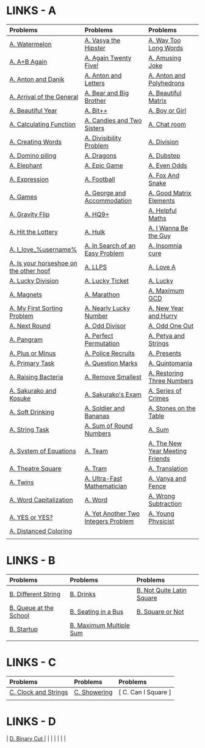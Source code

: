 # LINKS - A
| Problems | Problems | Problems |
| :- | :- | :- |
| [ A. Watermelon ](https://codeforces.com/contest/4/problem/A) | [ A. Vasya the Hipster ]() | [ A. Way Too Long Words ](https://codeforces.com/contest/71/problem/A) |
| [ A. A+B Again ]() | [ A. Again Twenty Five! ]() | [ A. Amusing Joke ]() |
| [ A. Anton and Danik ](https://codeforces.com/contest/734/problem/A) | [ A. Anton and Letters ]() | [ A. Anton and Polyhedrons ]() |
| [ A. Arrival of the General ]() | [ A. Bear and Big Brother ](https://codeforces.com/contest/791/problem/A) | [ A. Beautiful Matrix ](https://codeforces.com/contest/263/problem/A) |
| [ A. Beautiful Year ](https://codeforces.com/contest/271/problem/A) | [ A. Bit++ ](https://codeforces.com/contest/282/problem/A) | [ A. Boy or Girl ](https://codeforces.com/contest/236/problem/A) |
| [ A. Calculating Function ](https://codeforces.com/contest/486/problem/A) | [ A. Candies and Two Sisters ]() | [ A. Chat room ](https://codeforces.com/contest/58/problem/A) |
| [ A. Creating Words ](https://codeforces.com/contest/1985/problem/A) | [ A. Divisibility Problem ]() | [ A. Division ]() |
| [ A. Domino piling ](https://codeforces.com/contest/50/problem/A) | [ A. Dragons ]() | [ A. Dubstep ]() |
| [ A. Elephant ](https://codeforces.com/contest/617/problem/A) | [ A. Epic Game ]() | [ A. Even Odds ](https://codeforces.com/contest/318/problem/A) |
| [ A. Expression ]() | [ A. Football ](https://codeforces.com/contest/96/problem/A) | [ A. Fox And Snake ]() |
| [ A. Games ](https://codeforces.com/contest/268/problem/A) | [ A. George and Accommodation ](https://codeforces.com/contest/467/problem/A) | [ A. Good Matrix Elements ]() |
| [ A. Gravity Flip ]() | [ A. HQ9+ ]() | [ A. Helpful Maths ](https://codeforces.com/contest/339/problem/A) |
| [ A. Hit the Lottery ](https://codeforces.com/contest/996/problem/A) | [ A. Hulk ](https://codeforces.com/contest/705/problem/A) | [ A. I Wanna Be the Guy ]() |
| [ A. I_love_%username% ]() | [ A. In Search of an Easy Problem ](https://codeforces.com/contest/1030/problem/A) | [ A. Insomnia cure ]() |
| [ A. Is your horseshoe on the other hoof ](https://codeforces.com/contest/228/problem/A) | [ A. LLPS ]() | [ A. Love A ]() |
| [ A. Lucky Division ](https://codeforces.com/contest/122/problem/A) | [ A. Lucky Ticket ]() | [ A. Lucky ]() |
| [ A. Magnets ](https://codeforces.com/contest/344/problem/A) | [ A. Marathon ]() | [ A. Maximum GCD ]() |
| [ A. My First Sorting Problem ](https://codeforces.com/contest/1971/problem/A) | [ A. Nearly Lucky Number ](https://codeforces.com/contest/110/problem/A) | [ A. New Year and Hurry ]() |
| [ A. Next Round ](https://codeforces.com/contest/158/problem/A) | [ A. Odd Divisor ]() | [ A. Odd One Out ](https://codeforces.com/contest/1915/problem/A) |
| [ A. Pangram ](https://codeforces.com/contest/520/problem/A) | [ A. Perfect Permutation ]() | [ A. Petya and Strings ](https://codeforces.com/contest/112/problem/A) |
| [ A. Plus or Minus ](https://codeforces.com/contest/1807/problem/A) | [ A. Police Recruits ]() | [ A. Presents ](https://codeforces.com/contest/136/problem/A) |
| [ A. Primary Task ]() | [ A. Question Marks ]() | [ A. Quintomania ]() |
| [ A. Raising Bacteria ](https://codeforces.com/contest/579/problem/A) | [ A. Remove Smallest ]() | [ A. Restoring Three Numbers ](https://codeforces.com/contest/1154/problem/A) |
| [ A. Sakurako and Kosuke ]() | [ A. Sakurako's Exam ]() | [ A. Series of Crimes ]() |
| [ A. Soft Drinking ]() | [ A. Soldier and Bananas ](https://codeforces.com/contest/546/problem/A) | [ A. Stones on the Table ](https://codeforces.com/contest/266/problem/A) |
| [ A. String Task ](https://codeforces.com/contest/118/problem/A) | [ A. Sum of Round Numbers ](https://codeforces.com/contest/1352/problem/A) | [ A. Sum ](https://codeforces.com/contest/1742/problem/A) |
| [ A. System of Equations ]() | [ A. Team ](https://codeforces.com/contest/231/problem/A) | [ A. The New Year Meeting Friends ]() |
| [ A. Theatre Square ](https://codeforces.com/contest/1/problem/A) | [ A. Tram ](https://codeforces.com/contest/116/problem/A) | [ A. Translation ](https://codeforces.com/contest/41/problem/A) |
| [ A. Twins ](https://codeforces.com/contest/160/problem/A) | [ A. Ultra-Fast Mathematician ](https://codeforces.com/contest/61/problem/A) | [ A. Vanya and Fence ](https://codeforces.com/contest/677/problem/A) |
| [ A. Word Capitalization ](https://codeforces.com/contest/281/problem/A) | [ A. Word ](https://codeforces.com/contest/59/problem/A) | [ A. Wrong Subtraction ](https://codeforces.com/contest/977/problem/A) |
| [ A. YES or YES? ](https://codeforces.com/contest/1703/problem/A) | [ A. Yet Another Two Integers Problem ]() | [ A. Young Physicist ](https://codeforces.com/contest/69/problem/A) |
| [ A. Distanced Coloring ](https://codeforces.com/contest/2002/problem/A) | [  ]() | [  ]() |
| [  ]() | [  ]() | [  ]() |



# LINKS - B
| Problems | Problems | Problems |
| :- | :- | :- |
| [ B. Different String ](https://codeforces.com/contest/1971/problem/B) | [ B. Drinks ](https://codeforces.com/contest/200/problem/B) | [ B. Not Quite Latin Square ]() |
| [ B. Queue at the School ](https://codeforces.com/contest/266/problem/B) | [ B. Seating in a Bus ]() | [ B. Square or Not ]() |
| [ B. Startup ]() | [ B. Maximum Multiple Sum ]() | [  ]() |
| [  ]() | [  ]() | [  ]() |



# LINKS - C
| Problems | Problems | Problems |
| :- | :- | :- |
| [ C.  Clock and Strings ]() | [ C.  Showering ]() | [ C.  Can I Square ] |
| [  ]() | [  ]() | [  ]() |



# LINKS - D
| [ D.  Binary Cut ]() | [  ]() | [  ]() |
| [  ]() | [  ]() | [  ]() |
